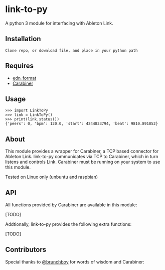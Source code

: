 # link-to-py #
A python 3 module for interfacing with Ableton Link.

## Installation ##

    Clone repo, or download file, and place in your python path
    
## Requires ##

- [edn_format](https://github.com/swaroopch/edn_format)
- [Carabiner](https://github.com/brunchboy/carabiner)

## Usage ##

```pycon
>>> import LinkToPy
>>> link = LinkToPy()
>>> print(link.status())
{'peers': 0, 'bpm': 120.0, 'start': 4244833794, 'beat': 9810.891852}
```

## About ##

This module provides a wrapper for Carabiner, a TCP based connector for Ableton Link. link-to-py communicates via TCP to Carabiner, which in turn listens and controls Link.
Carabiner must be running on your system to use this module. 

Tested on Linux only (unbuntu and raspbian)

## API ##

All functions provided by Carabiner are available in this module:

[TODO]

Addtionally, link-to-py provides the following extra functions:

[TODO]

## Contributors ##

Special thanks to [@brunchboy](https://github.com/brunchboy) for words of wisdom and Carabiner:

